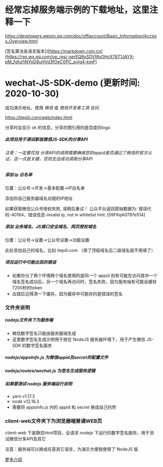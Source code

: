# 经常忘掉服务端示例的下载地址，这里注释一下

https://developers.weixin.qq.com/doc/offiaccount/Basic_Information/Access_Overview.html

[签名算法各语言版本]([https://markdown.com.cn](https://res.wx.qq.com/op_res/-serEQ6xSDVIjfoOHcX78T1JAYX-pM_fghzfiNYoD8uHVd3fOeC0PC_pvlg4-kmP)


# wechat-JS-SDK-demo (更新时间: 2020-10-30)
成功演示地址，使用 *微信* 或 *微信开发者工具* 访问

https://tiepili.com/web/index.html

分享时会显示 ok 的信息，分享的图引用的是百度的logo

##### 此项目用于测试新版微信JS-SDK的分享API
###### *注意：一定要花钱 分享API的调用需要确保您的appid是否通过了微信的官方认证，这一点是关键，否则无法成功调用分享API*



##### 添加 ip 白名单
位置：公众号->开发->基本配置->IP白名单

添加你自己服务器域名对就的IP地址

如果获取微信公众号授权失败, 请稍后重试！ 公众平台返回原始数据为: 错误代码-40164，错误信息-invalid ip, not in whitelist hint: [59FKqA0797e514]

##### 添加 业务域名、JS接口安全域名、网页授权域名
位置：公众号->设置->公众号设置->功能设置

此处添加自己的域名，比如 tiepili.com （填了顶级域名后二级域名就不用填了）


##### 项目运行中可能出现的错误
- 如果你分了两个环境两个域名使用的是同一个 appid 则有可能在访问其中一个域名签名成功后，另一个域名再访问时，签名失败，因为服务端有可能会缓存7200秒的token
- 出错后记得清一下缓存，因为缓存中可能存的是错误的签名

### 文件夹说明

##### nodejs文件夹下为服务端
- 微信数字签名只能由服务器端生成
- 这里数字签名生成示例用于放在 NodeJS 服务器环境下，用于产生微信 JS-SDK 的数字签名服务

##### nodejs/appsInfo.js 为微信appid及secret的配置文件
##### nodejs/routes/wechat.js 为签名生成服务逻辑


##### 如果要测试 nodejs 服务端运行说明
- yarn v1.17.3
- node v12.16.3 
- 需要将 appsInfo.js 内的 appid 和 secret 换成自己的然




### client-web文件夹下为浏览器端普通WEB页
client-web 下是静态html项目，会请求 nodejs 下运行的数字签名服务，用于测试微信分享API及其它

注意：服务端可以换成任意其它语言，为演示方便我使用了 NodeJS 版


[更多介绍](http://www.cnblogs.com/willian/p/4254963.html)

